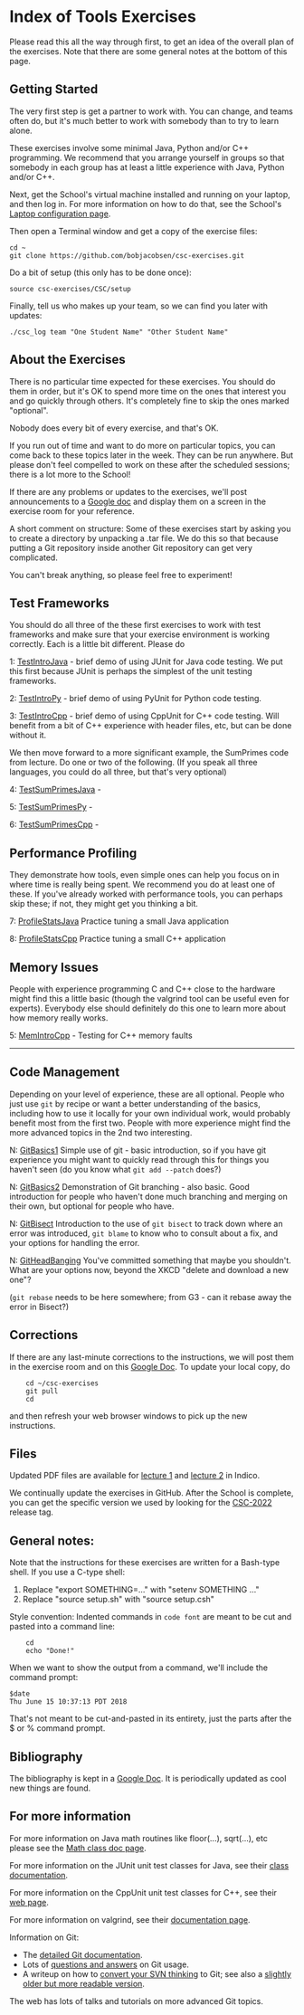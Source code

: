 # Index of Tools Exercises

Please read this all the way through first, to get an idea
of the overall plan of the exercises. Note that there are some
general notes at the bottom of this page.


## Getting Started
The very first step is get a partner to work with.  You can change, and teams often do, but it's much better to work with somebody than to try to learn alone.

These exercises involve some minimal Java, Python and/or C++ programming. We recommend that you arrange yourself in groups so that somebody in each group has at least a little experience with Java, Python and/or C++.


Next, get the School's virtual machine installed and running on your laptop, and then log in.
For more information on how to do that, see the School's
<a href="https://indico.cern.ch/event/769356/page/15184-laptop-configuration">Laptop configuration page</a>.

Then open a Terminal window and get
a copy of the exercise files:
```
cd ~
git clone https://github.com/bobjacobsen/csc-exercises.git
```
Do a bit of setup (this only has to be done once):
```
source csc-exercises/CSC/setup
```

Finally, tell us who makes up your team, so we can find you later with updates:
```
./csc_log team "One Student Name" "Other Student Name"
```


## About the Exercises

There is no particular time expected for these exercises. You should do them in order, but it's OK to spend more time on the ones that interest you and go quickly through others.  It's completely fine to skip the ones marked "optional".

Nobody does every bit of every exercise, and that's OK.

If you run out of time and want to do more on particular topics, you can come back to these topics later in the week. They can be run anywhere.  But please don't feel compelled to work on these after the scheduled sessions; there is a lot more to the School!

If there are any problems or updates to the exercises, we'll post announcements to a [Google doc](https://docs.google.com/document/d/1g3b2e7wf3mWaIZ4U6MkNR5B4fQuO71y6Q341LGs45HQ/edit) and display them on a screen in the exercise room for your reference.

A short comment on structure: Some of these exercises start by asking you to create a directory by unpacking a .tar file.  We do this so that because putting a Git repository inside another Git repository can get very complicated.

You can't break anything, so please feel free to experiment!

## Test Frameworks

You should do all three of the these first exercises to work with test frameworks
and make sure that your exercise environment is working correctly.
Each is a little bit different. Please do

1: [TestIntroJava](TestIntroJava/index.md) - brief demo of using JUnit for Java code testing. We put this first because JUnit is perhaps the simplest of the unit testing frameworks.

2: [TestIntroPy](TestIntroPy/index.md) - brief demo of using PyUnit for Python code testing.

3: [TestIntroCpp](TestIntroCpp/index.md) - brief demo of using CppUnit for C++ code testing. Will benefit from a bit of C++ experience with header files, etc, but can be done without it.

We then move forward to a more significant example, the SumPrimes code from lecture.  Do one or two of the following. (If you speak all three languages, you could do all three, but that's very optional)

4: [TestSumPrimesJava](TestSumPrimesJava/index.md) -

5: [TestSumPrimesPy](TestSumPrimesPy/index.md) -

6: [TestSumPrimesCpp](TestSumPrimesCpp/index.md) -


## Performance Profiling

They demonstrate how tools, even simple ones can help you focus on in where time is really being spent.
We recommend you do at least one of these.
If you've already worked with performance tools, you can perhaps skip these; if not, they might get you thinking a bit.


7: [ProfileStatsJava](ProfileStatsJava/index.md) Practice tuning a small Java application

8: [ProfileStatsCpp](ProfileStatsCppindex.md) Practice tuning a small C++ application


## Memory Issues

People with experience programming C and C++ close to the hardware might find this a little basic (though the valgrind tool can be  useful even for experts). Everybody else should definitely do this one to learn more about how memory really works.

5: [MemIntroCpp](MemIntroCpp/index.md) - Testing for C++ memory faults

-- -- --

## Code Management

Depending on your level of experience, these are all optional.  People who just use `git` by recipe or want a better understanding of the basics, including how to use it locally for your own individual work, would probably benefit most from the first two.  People with more experience might find the more advanced topics in the 2nd two interesting.

N: <A HREF="GitBasics1/intro.md">GitBasics1</a> Simple use of git - basic introduction, so if you have git experience you might want to quickly read through this for things you haven't seen (do you know what `git add --patch` does?)

N: <A HREF="GitBasics2/index.md">GitBasics2</a> Demonstration of Git branching - also basic. Good introduction for people who haven't done much branching and merging on their own, but optional for people who have.

N: <A HREF="GitBisect/index.md">GitBisect</a> Introduction to the use of `git bisect` to track down where an error was introduced, `git blame` to know who to consult about a fix, and your options for handling the error.

N: <A HREF="GitHeadBanging/index.md">GitHeadBanging</a> You've committed something that maybe you shouldn't.  What are your options now, beyond the XKCD "delete and download a new one"?

(`git rebase` needs to be here somewhere; from G3 - can it rebase away the error in Bisect?)



## Corrections

If there are any last-minute corrections to the instructions,
we will post them in the exercise room and on this [Google Doc](https://docs.google.com/document/d/1g3b2e7wf3mWaIZ4U6MkNR5B4fQuO71y6Q341LGs45HQ/edit?usp=sharing). To update your local copy, do
```
    cd ~/csc-exercises
    git pull
    cd
```
and then refresh your web browser windows to pick up the new instructions.

## Files

Updated PDF files are available for
<a href="https://indico.cern.ch/event/1125271/contributions/4723302/">lecture 1</a> and
<a href="https://indico.cern.ch/event/1125271/contributions/4723247/">lecture 2</a> in Indico.

We continually update the exercises in GitHub.
After the School is complete, you can get the specific version we used
by looking for the
<a href="https://github.com/bobjacobsen/csc-exercises/releases/CSC-2022">CSC-2022</a> release tag.

## General notes:

Note that the instructions for these exercises are written for a Bash-type shell.  If you use a C-type shell:
<OL>
<LI>Replace "export SOMETHING=..." with "setenv SOMETHING ..."
<LI>Replace "source setup.sh" with "source setup.csh"
</OL>


Style convention:  Indented commands in <code>code font</code> are meant to
be cut and pasted into a command line:
```
    cd
    echo "Done!"
```
When we want to show the output from a command, we'll include the command prompt:
```
$date
Thu June 15 10:37:13 PDT 2018
```
That's not meant to be cut-and-pasted in its entirety, just the parts
after the $ or % command prompt.

<h2 id="biblio">Bibliography</h2>

The bibliography is kept in a
<a href="https://docs.google.com/document/d/1Jvb1zYRibzOw74VKnGsmTVfWkQcOxb_yc8JboebFDpA/edit#">Google Doc</a>.
It is periodically updated as cool new things are found.

<h2>For more information</h2>
For more information on Java math routines like floor(...), sqrt(...), etc
please see the
<a href="http://download.oracle.com/javase/8/docs/api/java/lang/Math.html">Math class doc page</a>.

For more information on the JUnit unit test classes for Java, see their
<a href="http://junit.sourceforge.net/javadoc/">class documentation</a>.

For more information on the CppUnit unit test classes for C++, see their
<a href="http://cppunit.sourceforge.net/doc/1.8.0/">web page</a>.

For more information on valgrind, see their
<a href="http://valgrind.org/docs/">documentation page</a>.

Information on Git:

 - The <a href="https://www.kernel.org/pub/software/scm/git/docs/">detailed Git documentation</a>.
 - Lots of <a href="http://gitready.com">questions and answers</a> on Git usage.
 - A writeup on how to <a href="https://git.wiki.kernel.org/index.php/GitSvnCrashCourse">convert your SVN thinking</a> to Git;
see also a
<a href="http://git.or.cz/course/svn.html">slightly older but more readable version</a>.

The web has lots of talks and tutorials on more advanced Git topics.

</body>
</html>
